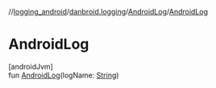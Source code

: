 //[logging_android](../../../index.md)/[danbroid.logging](../index.md)/[AndroidLog](index.md)/[AndroidLog](-android-log.md)

# AndroidLog

[androidJvm]\
fun [AndroidLog](-android-log.md)(logName: [String](https://kotlinlang.org/api/latest/jvm/stdlib/kotlin/-string/index.html))
